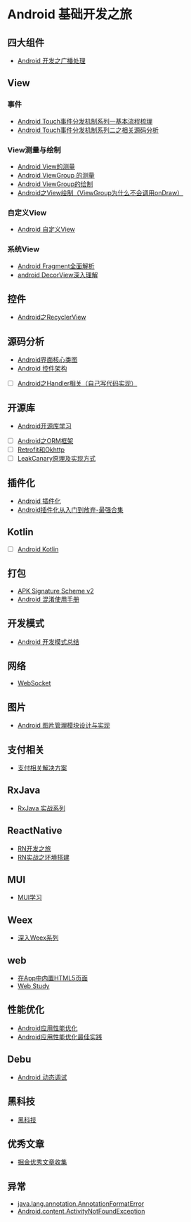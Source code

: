 # Android 基础开发之旅

## 四大组件
- [Android 开发之广播处理](https://github.com/qmsggg/qmsggg_BlogCollect/issues/48)


## View

### 事件
- [Android Touch事件分发机制系列一基本流程梳理](https://github.com/qmsggg/qmsggg_BlogCollect/issues/12)
- [Android Touch事件分发机制系列二之相关源码分析](https://github.com/qmsggg/qmsggg_BlogCollect/issues/13)

### View测量与绘制
- [Android View的测量](https://github.com/qmsggg/qmsggg_BlogCollect/issues/27)
- [Android ViewGroup 的测量](https://github.com/qmsggg/qmsggg_BlogCollect/issues/33)
- [Android ViewGroup的绘制](https://github.com/qmsggg/qmsggg_BlogCollect/issues/34)
- [Android之View绘制（ViewGroup为什么不会调用onDraw）](https://github.com/qmsggg/qmsggg_BlogCollect/issues/73)

### 自定义View
- [Android 自定义View](https://github.com/qmsggg/qmsggg_BlogCollect/issues/35)

### 系统View
- [Android Fragment全面解析](https://github.com/qmsggg/qmsggg_BlogCollect/issues/51)
- [android DecorView深入理解](https://github.com/qmsggg/qmsggg_BlogCollect/issues/50)

## 控件
- [Android之RecyclerView](https://github.com/qmsggg/qmsggg_BlogCollect/issues/46)

## 源码分析
- [Android界面核心类图](https://github.com/qmsggg/qmsggg_BlogCollect/issues/11)
- [Android 控件架构](https://github.com/qmsggg/qmsggg_BlogCollect/issues/25)
- [ ] [Android之Handler相关（自己写代码实现）](https://github.com/qmsggg/qmsggg_BlogCollect/issues/72)

## 开源库
- [Android开源库学习](https://github.com/qmsggg/qmsggg_BlogCollect/issues/6)
- [ ] [Android之ORM框架](https://github.com/qmsggg/qmsggg_BlogCollect/issues/57)
- [ ] [Retrofit和Okhttp](https://github.com/qmsggg/qmsggg_BlogCollect/issues/58)
- [ ] [LeakCanary原理及实现方式](https://github.com/qmsggg/qmsggg_BlogCollect/issues/71)

## 插件化
- [Android 插件化](https://github.com/qmsggg/qmsggg_BlogCollect/issues/7)
- [Android插件化从入门到放弃-最强合集](https://github.com/qmsggg/qmsggg_BlogCollect/issues/9)

## Kotlin
- [ ] [Android Kotlin](https://github.com/qmsggg/qmsggg_BlogCollect/issues/59)

## 打包
- [APK Signature Scheme v2](https://github.com/qmsggg/qmsggg_BlogCollect/issues/10)
- [Android 混淆使用手册](https://github.com/qmsggg/qmsggg_BlogCollect/issues/14)

## 开发模式
- [Android 开发模式总结](https://github.com/qmsggg/qmsggg_BlogCollect/issues/24)

## 网络
- [WebSocket](https://github.com/qmsggg/qmsggg_BlogCollect/issues/30)

## 图片
- [Android 图片管理模块设计与实现](https://github.com/qmsggg/qmsggg_BlogCollect/issues/70)

## 支付相关
- [支付相关解决方案](https://github.com/qmsggg/qmsggg_BlogCollect/issues/54)

## RxJava
- [RxJava 实战系列](https://github.com/qmsggg/qmsggg_BlogCollect/issues/26)

## ReactNative
- [RN开发之旅](https://github.com/qmsggg/qmsggg_BlogCollect/issues/28)
- [RN实战之环境搭建](https://github.com/qmsggg/qmsggg_BlogCollect/issues/31)

## MUI
- [MUI学习](https://github.com/qmsggg/qmsggg_BlogCollect/issues/52)

## Weex
- [深入Weex系列](https://github.com/qmsggg/qmsggg_BlogCollect/issues/55)

## web
- [在App中内置HTML5页面](https://github.com/qmsggg/qmsggg_BlogCollect/issues/38)
- [Web Study](https://github.com/qmsggg/qmsggg_BlogCollect/issues/41)

## 性能优化
- [Android应用性能优化](https://github.com/qmsggg/qmsggg_BlogCollect/issues/40)
- [Android应用性能优化最佳实践](https://github.com/qmsggg/qmsggg_BlogCollect/issues/61)

## Debu
- [Android 动态调试](https://github.com/qmsggg/qmsggg_BlogCollect/issues/62)

## 黑科技
- [黑科技](https://github.com/qmsggg/qmsggg_BlogCollect/issues/42)

## 优秀文章
- [掘金优秀文章收集](https://github.com/qmsggg/qmsggg_BlogCollect/issues/45)

## 异常
- [java.lang.annotation.AnnotationFormatError](https://github.com/qmsggg/qmsggg_BlogCollect/issues/37)
- [Android.content.ActivityNotFoundException](https://github.com/qmsggg/qmsggg_BlogCollect/issues/60)


